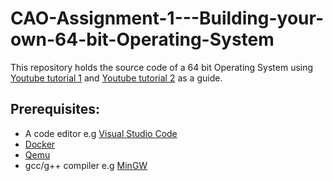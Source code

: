 # CAO-Assignment-1---Building-your-own-64-bit-Operating-System
This repository holds the source code of a 64 bit Operating System using [Youtube tutorial 1](https://youtu.be/FkrpUaGThTQ) and [Youtube tutorial 2](https://youtu.be/wz9CZBeXR6U) as a guide.

## Prerequisites:
- A code editor e.g [Visual Studio Code](https://code.visualstudio.com/download) 
- [Docker](https://www.docker.com/products/docker-desktop)
- [Qemu](https://www.qemu.org/download/)
- gcc/g++ compiler e.g [MinGW](https://sourceforge.net/projects/mingw/)
